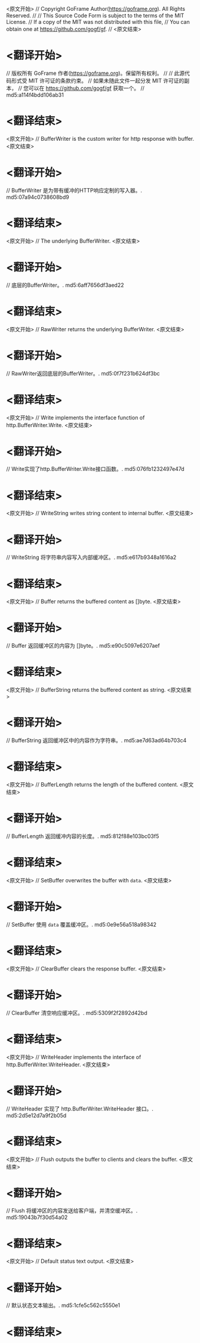 
<原文开始>
// Copyright GoFrame Author(https://goframe.org). All Rights Reserved.
//
// This Source Code Form is subject to the terms of the MIT License.
// If a copy of the MIT was not distributed with this file,
// You can obtain one at https://github.com/gogf/gf.
//
<原文结束>

# <翻译开始>
// 版权所有 GoFrame 作者(https://goframe.org)。保留所有权利。
//
// 此源代码形式受 MIT 许可证的条款约束。
// 如果未随此文件一起分发 MIT 许可证的副本，
// 您可以在 https://github.com/gogf/gf 获取一个。
// md5:a114f4bdd106ab31
# <翻译结束>


<原文开始>
// BufferWriter is the custom writer for http response with buffer.
<原文结束>

# <翻译开始>
// BufferWriter 是为带有缓冲的HTTP响应定制的写入器。. md5:07a94c0738608bd9
# <翻译结束>


<原文开始>
// The underlying BufferWriter.
<原文结束>

# <翻译开始>
// 底层的BufferWriter。. md5:6aff7656df3aed22
# <翻译结束>


<原文开始>
// RawWriter returns the underlying BufferWriter.
<原文结束>

# <翻译开始>
// RawWriter返回底层的BufferWriter。. md5:0f7f231b624df3bc
# <翻译结束>


<原文开始>
// Write implements the interface function of http.BufferWriter.Write.
<原文结束>

# <翻译开始>
// Write实现了http.BufferWriter.Write接口函数。. md5:076fb1232497e47d
# <翻译结束>


<原文开始>
// WriteString writes string content to internal buffer.
<原文结束>

# <翻译开始>
// WriteString 将字符串内容写入内部缓冲区。. md5:e617b9348a1616a2
# <翻译结束>


<原文开始>
// Buffer returns the buffered content as []byte.
<原文结束>

# <翻译开始>
// Buffer 返回缓冲区的内容为 []byte。. md5:e90c5097e6207aef
# <翻译结束>


<原文开始>
// BufferString returns the buffered content as string.
<原文结束>

# <翻译开始>
// BufferString 返回缓冲区中的内容作为字符串。. md5:ae7d63ad64b703c4
# <翻译结束>


<原文开始>
// BufferLength returns the length of the buffered content.
<原文结束>

# <翻译开始>
// BufferLength 返回缓冲内容的长度。. md5:812f88e103bc03f5
# <翻译结束>


<原文开始>
// SetBuffer overwrites the buffer with `data`.
<原文结束>

# <翻译开始>
// SetBuffer 使用 `data` 覆盖缓冲区。. md5:0e9e56a518a98342
# <翻译结束>


<原文开始>
// ClearBuffer clears the response buffer.
<原文结束>

# <翻译开始>
// ClearBuffer 清空响应缓冲区。. md5:5309f2f2892d42bd
# <翻译结束>


<原文开始>
// WriteHeader implements the interface of http.BufferWriter.WriteHeader.
<原文结束>

# <翻译开始>
// WriteHeader 实现了 http.BufferWriter.WriteHeader 接口。. md5:2d5e12d7a9f2b05d
# <翻译结束>


<原文开始>
// Flush outputs the buffer to clients and clears the buffer.
<原文结束>

# <翻译开始>
// Flush 将缓冲区的内容发送给客户端，并清空缓冲区。. md5:19043b7f30d54a02
# <翻译结束>


<原文开始>
// Default status text output.
<原文结束>

# <翻译开始>
// 默认状态文本输出。. md5:1cfe5c562c5550e1
# <翻译结束>

